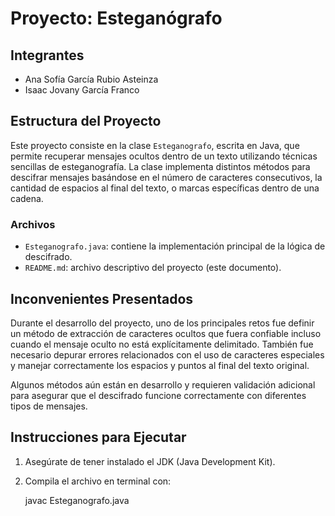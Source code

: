 # Proyecto: Esteganógrafo

## Integrantes

- Ana Sofía García Rubio Asteinza
- Isaac Jovany García Franco

## Estructura del Proyecto

Este proyecto consiste en la clase `Esteganografo`, escrita en Java, que permite recuperar mensajes ocultos dentro de un texto utilizando técnicas sencillas de esteganografía. La clase implementa distintos métodos para descifrar mensajes basándose en el número de caracteres consecutivos, la cantidad de espacios al final del texto, o marcas específicas dentro de una cadena.

### Archivos

- `Esteganografo.java`: contiene la implementación principal de la lógica de descifrado.
- `README.md`: archivo descriptivo del proyecto (este documento).

## Inconvenientes Presentados

Durante el desarrollo del proyecto, uno de los principales retos fue definir un método de extracción de caracteres ocultos que fuera confiable incluso cuando el mensaje oculto no está explícitamente delimitado. También fue necesario depurar errores relacionados con el uso de caracteres especiales y manejar correctamente los espacios y puntos al final del texto original.

Algunos métodos aún están en desarrollo y requieren validación adicional para asegurar que el descifrado funcione correctamente con diferentes tipos de mensajes.

## Instrucciones para Ejecutar

1. Asegúrate de tener instalado el JDK (Java Development Kit).
2. Compila el archivo en terminal con:
   
   javac Esteganografo.java

